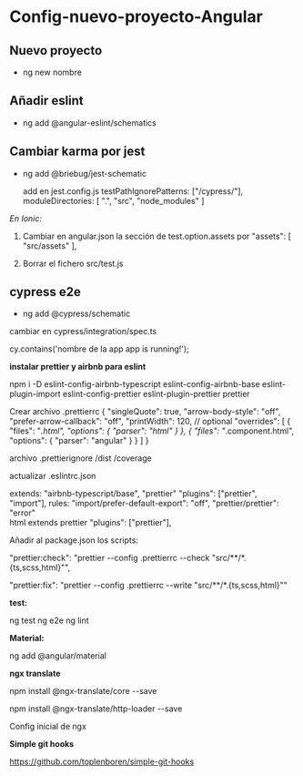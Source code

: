 # Config-nuevo-proyecto-Angular

## Nuevo proyecto

* ng new nombre

## Añadir eslint

* ng add @angular-eslint/schematics

## Cambiar karma por jest

* ng add @briebug/jest-schematic

    add en jest.config.js
	testPathIgnorePatterns: ["<rootDir>/cypress/"],
	moduleDirectories: [
		".",
		"src",
		"node_modules"
	]
	
_En Ionic:_
	
1. Cambiar en angular.json la sección de test.option.assets por "assets": [
      "src/assets"
    ],

2. Borrar el fichero src/test.js
	
## cypress e2e

* ng add @cypress/schematic

cambiar en cypress/integration/spec.ts

cy.contains('nombre de la app app is running!');

**instalar prettier y airbnb para eslint**

npm i -D eslint-config-airbnb-typescript eslint-config-airbnb-base eslint-plugin-import eslint-config-prettier eslint-plugin-prettier prettier

Crear archivo .prettierrc
{
  "singleQuote": true,
  "arrow-body-style": "off",
  "prefer-arrow-callback": "off",
  "printWidth": 120, // optional
  "overrides": [
    {
      "files": "*.html",
      "options": {
        "parser": "html"
      }
    },
    {
      "files": "*.component.html",
      "options": {
        "parser": "angular"
      }
    }
  ]
}

archivo .prettierignore
/dist
/coverage

actualizar .eslintrc.json

extends: 
	"airbnb-typescript/base",
	"prettier"
"plugins": ["prettier", "import"],
rules:
	"import/prefer-default-export": "off",
	"prettier/prettier": "error"	
html 
	extends prettier
	"plugins": ["prettier"],

Añadir al package.json los scripts:

"prettier:check": "prettier --config .prettierrc --check \"src/**/*.{ts,scss,html}\"",

"prettier:fix": "prettier --config .prettierrc --write \"src/**/*.{ts,scss,html}\""

**test:**

ng test
ng e2e
ng lint


**Material:**
	
ng add @angular/material

**ngx translate**

npm install @ngx-translate/core --save

npm install @ngx-translate/http-loader --save

Config inicial de ngx

**Simple git hooks**

https://github.com/toplenboren/simple-git-hooks
